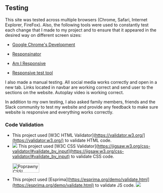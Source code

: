 ## Testing

This site was tested across multiple browsers (Chrome, Safari, Internet Explorer, FireFox). Also, the following tools were used to constantly test each change that I made to my project and to ensure that it appeared in the desired way on different screen sizes:

- [Google Chrome's Development](https://www.google.com/chrome/dev/)

- [Responsinator](http://www.responsinator.com)

- [Am I Responsive](http://ami.responsivedesign.is/#)

- [Responsive test tool](http://responsivetesttool.com)

I also made a manual testing. All social media works correctly and open in a new tab. Links located in navbar are working correct and send user to the sections on the website. Autoplay video is working correct.

In addition to my own testing, I also asked family members, friends and the Slack community to test my website and provide any feedback to make sure website is responsive and everything works correctly.


### Code Validation
-  This project used [W3C  HTML Validator](https://validator.w3.org/](https://validator.w3.org/) to validate HTML code.
- ![](https://i.imgur.com/Dt1KHNu.png) This project used [W3C CSS Validator](https://jigsaw.w3.org/css-validator/#validate_by_input](https://jigsaw.w3.org/css-validator/#validate_by_input) to validate CSS code.    
	<p>
	<a href="http://jigsaw.w3.org/css-validator/check/referer">
    <img style="border:0;width:88px;height:31px"
        src="http://jigsaw.w3.org/css-validator/images/vcss-blue"
        alt="Poprawny CSS!" />
    </a>
</p>

- This project used [Esprima](https://esprima.org/demo/validate.html](https://esprima.org/demo/validate.html) to validate JS code.
![](https://i.imgur.com/n7BqOSv.png)
